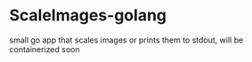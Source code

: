 # ScaleImages-golang
small go app that scales images or prints them to stdout, will be containerized soon
